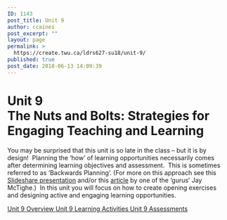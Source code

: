 ```yaml
---
ID: 1143
post_title: Unit 9
author: ccaines
post_excerpt: ""
layout: page
permalink: >
  https://create.twu.ca/ldrs627-su18/unit-9/
published: true
post_date: 2018-06-13 14:09:39
---
```

<!--themify_builder_static-->

<h1>Unit 9<br />The Nuts and Bolts: Strategies for Engaging Teaching and Learning</h1>

You may be surprised that this unit is so late in the class – but it is by design!  Planning the ‘how’ of learning opportunities necessarily comes after determining learning objectives and assessment.  This is sometimes referred to as ‘Backwards Planning’. (For more on this approach see this <a href="https://www.slideshare.net/edvainker/backwards-planning">Slideshare presentation</a> and/or this <a href="https://www.ascd.org/ASCD/pdf/books/mctighe2004_intro.pdf">article</a> by one of the ‘gurus’ Jay McTighe.)  In this unit you will focus on how to create opening exercises and designing active and engaging learning opportunities.

<a href="https://create.twu.ca/ldrs627-su18/unit-9-overview/"> Unit 9 Overview </a> <a href="https://create.twu.ca/ldrs627-su18/unit-9-learning-activities/"> Unit 9 Learning Activities </a> <a href="https://create.twu.ca/ldrs627-su18/unit-9-topic-1/"> Unit 9 Assessments </a><!--/themify_builder_static-->